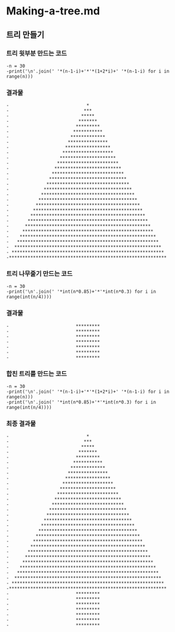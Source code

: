 # Making-a-tree.md

## 트리 만들기

### 트리 윗부분 만드는 코드
	-n = 30
	-print('\n'.join(' '*(n-1-i)+'*'*(1+2*i)+' '*(n-1-i) for i in range(n)))
	
### 결과물
	-                             *                             
	-                            ***                            
	-                           *****                           
	-                          *******                          
	-                         *********                         
	-                        ***********                        
	-                       *************                       
	-                      ***************                      
	-                     *****************                     
	-                    *******************                    
 	-                   *********************                   
	-                  ***********************                  
	-                 *************************                 
	-                ***************************                
 	-               *****************************               
 	-              *******************************              
 	-             *********************************             
 	-            ***********************************            
 	-           *************************************           
 	-          ***************************************          
	-         *****************************************         
	-        *******************************************        
 	-       *********************************************       
 	-      ***********************************************      
 	-     *************************************************     
 	-    ***************************************************    
 	-   *****************************************************   
 	-  *******************************************************  
	- *********************************************************
	-***********************************************************

### 트리 나무줄기 만드는 코드
	-n = 30
	-print('\n'.join(' '*int(n*0.85)+'*'*int(n*0.3) for i in range(int(n/4))))

### 결과물
	-                         *********
	-                         *********
	-                         *********
 	-                         *********
	-                         *********
	-                         *********
	-                         *********
			 
### 합친 트리를 만드는 코드
	-n = 30
	-print('\n'.join(' '*(n-1-i)+'*'*(1+2*i)+' '*(n-1-i) for i in range(n)))
	-print('\n'.join(' '*int(n*0.85)+'*'*int(n*0.3) for i in range(int(n/4))))
	
### 최종 결과물
	-                             *                             
	-                            ***                            
	-                           *****                           
	-                          *******                          
	-                         *********                         
	-                        ***********                        
	-                       *************                       
	-                      ***************                      
	-                     *****************                     
	-                    *******************                    
 	-                   *********************                   
	-                  ***********************                  
	-                 *************************                 
	-                ***************************                
 	-               *****************************               
 	-              *******************************              
 	-             *********************************             
 	-            ***********************************            
 	-           *************************************           
 	-          ***************************************          
	-         *****************************************         
	-        *******************************************        
 	-       *********************************************       
 	-      ***********************************************      
 	-     *************************************************     
 	-    ***************************************************    
 	-   *****************************************************   
 	-  *******************************************************  
	- *********************************************************
	-***********************************************************
	-                         *********
	-                         *********
	-                         *********
 	-                         *********
	-                         *********
	-                         *********
	-                         *********
